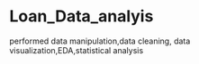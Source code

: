 # Loan_Data_analyis

performed data manipulation,data cleaning, data visualization,EDA,statistical analysis

